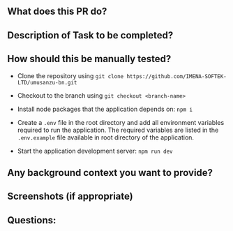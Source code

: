 ## What does this PR do?

## Description of Task to be completed?

## How should this be manually tested?

- Clone the repository using `git clone https://github.com/IMENA-SOFTEK-LTD/umusanzu-bn.git`

- Checkout to the branch using `git checkout <branch-name>`

- Install node packages that the application depends on: `npm i`

- Create a `.env` file in the root directory and add all environment variables required to run the application. The required variables are listed in the `.env.example` file available in root directory of the application.

- Start the application development server: `npm run dev`

## Any background context you want to provide?

## Screenshots (if appropriate)

## Questions: